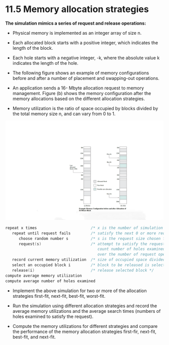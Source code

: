 # 11.5 Memory allocation strategies

**The simulation mimics a series of request and release operations:**

* Physical memory is implemented as an integer array of size n.

* Each allocated block starts with a positive integer, which indicates the length of the block.

* Each hole starts with a negative integer, -k, where the absolute value k indicates the length of the hole.

* The following figure shows an example of memory configurations before and after a number of placement and swapping-out operations.

* An application sends a 16- Mbyte allocation request to memory management. Figure (b) shows the memory configuration after the memory allocations based on the different allocation strategies.

* Memory utilization is the ratio of space occupied by blocks divided by the total memory size n, and can vary from 0 to 1.

![ ](mem.png)

```c
repeat x times                        /* x is the number of simulation steps  */
   repeat until request fails         /* satisfy the next 0 or more requests */
      choose random number s          /* s is the request size chosen from a normal distribution */
      request(s)                      /* attempt to satisfy the request using chosen method;
                                         count number of holes examined and average the count
                                         over the number of request operations */
   record current memory utilization  /* size of occupied space divided by n */
   select an occupied block i         /* block to be released is selected at random */
   release(i)                         /* release selected block */
compute average memory utilization
compute average number of holes examined
```

* Implement the above simulation for two or more of the allocation strategies first-fit, next-fit, best-fit, worst-fit.

* Run the simulation using different allocation strategies and record the average memory utilizations and the average search times (numbers of holes examined to satisfy the request).

* Compute the memory utilizations for different strategies and compare the performance of the memory allocation strategies first-fir, next-fit, best-fit, and next-fit.
